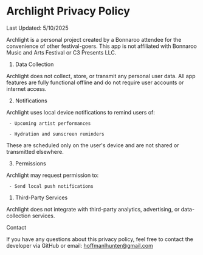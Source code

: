 # Archlight Privacy Policy

Last Updated: 5/10/2025

Archlight is a personal project created by a Bonnaroo attendee for the convenience of other festival-goers. This app is not affiliated with Bonnaroo Music and Arts Festival or C3 Presents LLC.

1. Data Collection

Archlight does not collect, store, or transmit any personal user data. All app features are fully functional offline and do not require user accounts or internet access.

2. Notifications

Archlight uses local device notifications to remind users of:

     - Upcoming artist performances

     - Hydration and sunscreen reminders

These are scheduled only on the user's device and are not shared or transmitted elsewhere.

3. Permissions

Archlight may request permission to:

     - Send local push notifications

1. Third-Party Services

Archlight does not integrate with third-party analytics, advertising, or data-collection services.

Contact

If you have any questions about this privacy policy, feel free to contact the developer via GitHub or email: hoffmanlhunter@gmail.com
